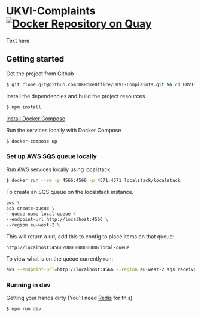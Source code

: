 # UKVI-Complaints [![Docker Repository on Quay](https://quay.io/repository/ukhomeofficedigital/ukvi-complaints/status "Docker Repository on Quay")](https://quay.io/repository/ukhomeofficedigital/ukvi-complaints)


Text here

## Getting started

Get the project from Github
```bash
$ git clone git@github.com:UKHomeOffice/UKVI-Complaints.git && cd UKVI-Complaints
```

Install the dependencies and build the project resources
```bash
$ npm install
```

[Install Docker Compose](https://docs.docker.com/compose/install/)

Run the services locally with Docker Compose
```bash
$ docker-compose up
```

### Set up AWS SQS queue locally

Run AWS services locally using localstack.

```bash
$ docker run --rm -p 4566:4566 -p 4571:4571 localstack/localstack
```

To create an SQS queue on the localstack instance.
```bash
aws \
sqs create-queue \
--queue-name local-queue \
--endpoint-url http://localhost:4566 \
--region eu-west-2 \
```

This will return a url, add this to config to place items on that queue: 
```
http://localhost:4566/000000000000/local-queue
```

To view what is on the queue currently run:
```bash
aws --endpoint-url=http://localhost:4566 --region eu-west-2 sqs receive-message --queue-url http://localhost:4566/000000000000/local-queue --max-number-of-messages 10
```


### Running in dev

Getting your hands dirty (You'll need [Redis](http://redis.io/) for this)
```bash
$ npm run dev
```
